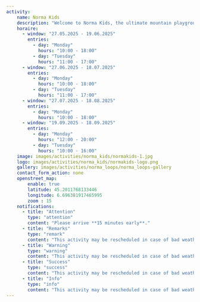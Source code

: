 ```yaml
---
activity:
    name: Norma Kids
    description: "Welcome to Norma Kids, the ultimate mountain playground where curiosity meets adventure! Specially designed for children aged 3 to 12, Norma Kids transforms the magic of the Alps into a wonderland of laughter, exploration, and snowy (or sunny!) surprises." 
    horaire:
      - window: "27.05.2025 - 19.06.2025"
        entries:
          - day: "Monday"
            hours: "10:00 - 18:00"
          - day: "Tuesday"
            hours: "11:00 - 17:00"
      - window: "27.06.2025 - 18.07.2025"
        entries:
          - day: "Monday"
            hours: "10:00 - 18:00"
          - day: "Tuesday"
            hours: "11:00 - 17:00"
      - window: "27.07.2025 - 18.08.2025"
        entries:
          - day: "Monday"
            hours: "10:00 - 18:00"
      - window: "19.09.2025 - 18.09.2025"
        entries:
          - day: "Monday"
            hours: "12:00 - 20:00"
          - day: "Tuesday"
            hours: "10:00 - 16:00"
    image: images/activities/norma_kids/normakids-1.jpg
    logo: images/activities/norma_kids/normakids-logo.png
    gallery: images/activities/norma_loops/norma_loops-gallery
    contact_form_action: none
    openstreet_map:
        enable: true
        latitude: 45.2011768133446 
        longitude: 6.696381917465995
        zoom : 15
    notifications:
      - title: "Attention"
        type: "attention"
        content: "Please arrive **15 minutes early**."
      - title: "Remarks"
        type: "remark"
        content: "This activity may be rescheduled in case of bad weather."
      - title: "Warning"
        type: "warning"
        content: "This activity may be rescheduled in case of bad weather."
      - title: "Success"
        type: "success"
        content: "This activity may be rescheduled in case of bad weather."
      - title: "Info"
        type: "info"
        content: "This activity may be rescheduled in case of bad weather."
---
```

